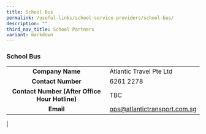 ```yaml
---
title: School Bus
permalink: /useful-links/school-service-providers/school-bus/
description: ""
third_nav_title: School Partners
variant: markdown
---
```

### **School Bus**

|  |  |
|:---:|---|
| **Company Name** | Atlantic Travel Pte Ltd |
| **Contact Number**  | 6261 2278 |
| **Contact Number (After Office Hour Hotline)** | TBC |
| **Email** | ops@atlantictransport.com.sg |
|